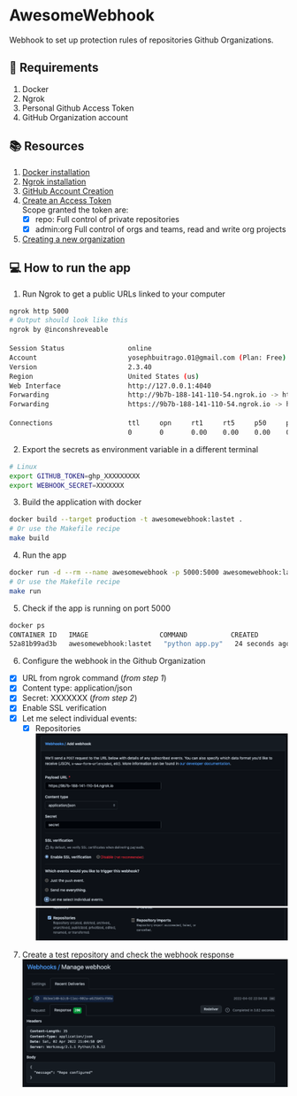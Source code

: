 
# AwesomeWebhook

Webhook to set up protection rules of repositories Github Organizations.

##  :mega: Requirements

 1. Docker
 2. Ngrok
 3. Personal Github Access Token
 4. GitHub Organization account 
 
 ## :books: Resources
 1. [Docker installation](https://www.docker.com/products/docker-desktop)
 2. [Ngrok installation](https://ngrok.com/download)
 3. [GitHub Account Creation](https://github.com/join)
 4. [Create an Access Token](https://docs.github.com/en/authentication/keeping-your-account-and-data-secure/creating-a-personal-access-token) \
 	Scope granted the token are:
	  - [x] repo: Full control of private repositories
	  - [x] admin:org Full control of orgs and teams, read and write org projects
 5. [Creating a new organization](https://docs.github.com/en/organizations/collaborating-with-groups-in-organizations/creating-a-new-organization-from-scratch)
## :computer: How to run the app

1. Run Ngrok to get a public URLs linked to your computer
```bash
ngrok http 5000
# Output should look like this
ngrok by @inconshreveable                                                                                                                                                                   (Ctrl+C to quit)

Session Status                online
Account                       yosephbuitrago.01@gmail.com (Plan: Free)
Version                       2.3.40
Region                        United States (us)
Web Interface                 http://127.0.0.1:4040
Forwarding                    http://9b7b-188-141-110-54.ngrok.io -> http://localhost:5000
Forwarding                    https://9b7b-188-141-110-54.ngrok.io -> http://localhost:5000

Connections                   ttl     opn     rt1     rt5     p50     p90
                              0       0       0.00    0.00    0.00    0.00
```
2. Export the secrets as environment variable in a different terminal
```bash
# Linux
export GITHUB_TOKEN=ghp_XXXXXXXXX
export WEBHOOK_SECRET=XXXXXXX
```
3. Build the application with docker
```bash
docker build --target production -t awesomewebhook:lastet .
# Or use the Makefile recipe
make build
```
4. Run the app
```bash 
docker run -d --rm --name awesomewebhook -p 5000:5000 awesomewebhook:lastet
# Or use the Makefile recipe
make run
```
5. Check if the app is running on port 5000
```bash
docker ps
CONTAINER ID   IMAGE                  COMMAND           CREATED          STATUS          PORTS                                       NAMES
52a81b99ad3b   awesomewebhook:lastet   "python app.py"   24 seconds ago   Up 19 seconds   0.0.0.0:5000->5000/tcp, :::5000->5000/tcp   awesomewebhook
```
6.  Configure the webhook in the Github Organization
 - [x] URL from ngrok command (*from step 1*)
 - [x] Content type: application/json
 - [x] Secret: XXXXXXX (*from step 2*)
 - [x] Enable SSL verification
 - [x] Let me select individual events:
	- [x] Repositories
![alt text](images/webhook_config.png)
![alt text](images/events.png)

7. Create a test repository and check the webhook response
![alt text](images/webhook_response.png)

 
